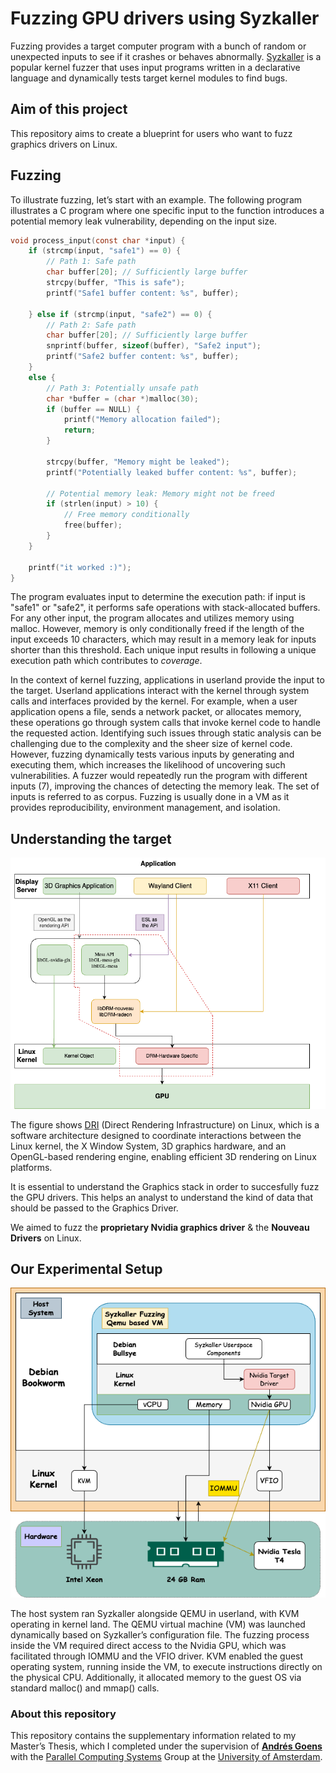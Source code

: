 # Fuzzing GPU drivers using Syzkaller
Fuzzing provides a target computer program with a bunch of random or unexpected inputs to 
see if it crashes or behaves abnormally. [Syzkaller](https://github.com/google/syzkaller) 
is a popular kernel fuzzer that uses  input programs written in a declarative language 
and dynamically tests target kernel modules to find bugs.

## Aim of this project
This repository aims to create a blueprint for users who want to fuzz graphics 
drivers on Linux.

## Fuzzing
To illustrate fuzzing, let’s start with an example. 
The following program illustrates a C program where one specific input to the 
function introduces a potential memory leak vulnerability, depending on the input size.

```C
void process_input(const char *input) {
    if (strcmp(input, "safe1") == 0) {
        // Path 1: Safe path
        char buffer[20]; // Sufficiently large buffer
        strcpy(buffer, "This is safe");
        printf("Safe1 buffer content: %s", buffer);

    } else if (strcmp(input, "safe2") == 0) {
        // Path 2: Safe path
        char buffer[20]; // Sufficiently large buffer
        snprintf(buffer, sizeof(buffer), "Safe2 input");
        printf("Safe2 buffer content: %s", buffer);
    } 
    else {
        // Path 3: Potentially unsafe path
        char *buffer = (char *)malloc(30);
        if (buffer == NULL) {
            printf("Memory allocation failed");
            return;
        }

        strcpy(buffer, "Memory might be leaked");
        printf("Potentially leaked buffer content: %s", buffer);

        // Potential memory leak: Memory might not be freed
        if (strlen(input) > 10) {
            // Free memory conditionally
            free(buffer);
        }
    }
    
    printf("it worked :)");
}
```

The program evaluates input to determine the execution path: if input is "safe1" or "safe2", 
it performs safe operations with stack-allocated buffers. 
For any other input, the program allocates and utilizes memory using malloc. 
However, memory is only conditionally freed if the length of the input exceeds 10 characters,
which may result in a memory leak for inputs shorter than this threshold. 
Each unique input results in following a unique execution path which contributes to _coverage_.


In the context of kernel fuzzing, applications in userland provide the input to the target. 
Userland applications interact with the kernel through system calls and interfaces provided 
by the kernel. For example, when a user application opens a file, sends a network packet, 
or allocates memory, these operations go through system calls that invoke kernel code to handle 
the requested action. Identifying such issues through static analysis can be challenging due to 
the complexity and the sheer size of kernel code. However, fuzzing dynamically tests various 
inputs by generating and executing them, which increases the likelihood of uncovering such vulnerabilities. 
A fuzzer would repeatedly run the program with different inputs (7), improving the chances of
detecting the memory leak. The set of inputs is referred to as corpus. Fuzzing is usually done in a 
VM as it provides reproducibility, environment management, and isolation.

## Understanding the target
![DRI Stack](media/DRI%20Overview%20Master's%20Thesis.png)

The figure shows [DRI](https://dri.freedesktop.org/wiki/) (Direct Rendering Infrastructure) on Linux, which is a software architecture 
designed to coordinate interactions between the Linux kernel, the X Window System, 3D graphics hardware, 
and an OpenGL-based rendering engine, enabling efficient 3D rendering on Linux platforms.

It is essential to understand the Graphics stack in order to succesfully fuzz the GPU drivers. This helps
an analyst to understand the kind of data that should be passed to the Graphics Driver.

We aimed to fuzz the **proprietary Nvidia graphics driver** \& the **Nouveau Drivers** on Linux.

## Our Experimental Setup
![Environment Setup](media/System%20Specs.png)

The host system ran Syzkaller alongside QEMU in userland, with KVM operating in kernel land. 
The QEMU virtual machine (VM) was launched dynamically based on Syzkaller’s configuration file.
The fuzzing process inside the VM required direct access 
to the Nvidia GPU, which was facilitated through IOMMU and the VFIO driver. 
KVM enabled the guest operating system, running inside the VM, to execute instructions directly 
on the physical CPU. Additionally, it allocated memory to the guest OS via standard malloc() and 
mmap() calls.


### About this repository
This repository contains the supplementary information related to my Master’s Thesis, 
which I completed under the supervision of [**Andrés Goens**](https://goens.org/) with 
the [Parallel Computing Systems](https://pcs-research.nl/) Group at the
[University of Amsterdam](https://www.uva.nl/).

